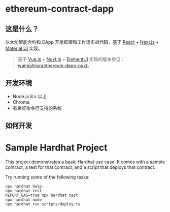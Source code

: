 # ethereum-contract-dapp

## 这是什么？

以太坊智能合约和 DApp 开发框架和工作流实战代码，基于 [React](http://reactjs.org/) + [Next.js](https://nextjs.org/) + [Material UI](https://material-ui.com/) 实现。

> 基于 [Vue.js](https://vuejs.org/) + [Nuxt.js](https://nuxtjs.org/) + [ElementUI](http://element-cn.eleme.io/#/zh-CN) 实现的版本参见：[wangshijun/ethereum-dapp-nuxt](https://github.com/wangshijun/ethereum-dapp-nuxt)。

## 开发环境

* Node.js 8.x 以上
* Chrome
* 有良好命令行支持的系统

## 如何开发
# Sample Hardhat Project

This project demonstrates a basic Hardhat use case. It comes with a sample contract, a test for that contract, and a script that deploys that contract.

Try running some of the following tasks:

```shell
npx hardhat help
npx hardhat test
REPORT_GAS=true npx hardhat test
npx hardhat node
npx hardhat run scripts/deploy.ts
```
